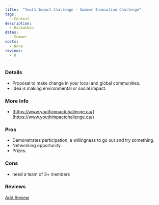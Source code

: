 ```yaml
---
title:  "Youth Impact Challenge - Summer Innovation Challenge"
tags: 
  - Contest
description:
  - Hackathon
dates:
  - Summer
costs:
  - None
reviews:
  - 0
---
```


### Details
- Proposal to make change in your local and global communities.
- Idea is making environmental or social impact.

### More Info
- [https://www.youthimpactchallenge.ca/](https://www.youthimpactchallenge.ca/)

### Pros
- Demonstrates participation, a willingness to go out and try something.
- Networking opportunity.
- Prizes.

### Cons
- need a team of 3+ members

### Reviews
<div markdown="0"><a href="{{site.baseurl}}/contact" class="btn">Add Review</a></div>